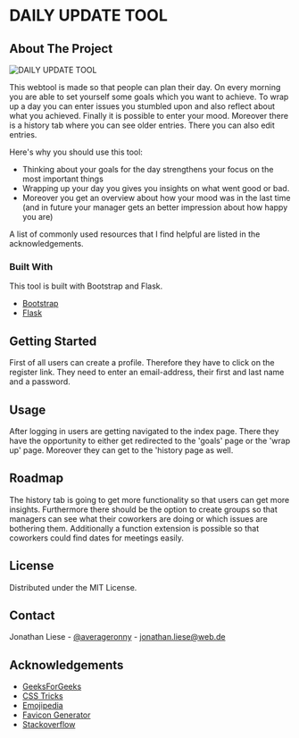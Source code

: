 # DAILY UPDATE TOOL


## About The Project

![DAILY UPDATE TOOL](./images/DUT_Home.png "Daily Update Tool")

This webtool is made so that people can plan their day. On every morning you are able to set yourself some goals which you want to achieve. To wrap up a day you can enter issues you stumbled upon and also reflect about what you achieved. Finally it is possible to enter your mood.
Moreover there is a history tab where you can see older entries. There you can also edit entries.

Here's why you should use this tool:
* Thinking about your goals for the day strengthens your focus on the most important things
* Wrapping up your day you gives you insights on what went good or bad.
* Moreover you get an overview about how your mood was in the last time (and in future your manager gets an better impression about how happy you are)


A list of commonly used resources that I find helpful are listed in the acknowledgements.

### Built With

This tool is built with Bootstrap and Flask.
* [Bootstrap](https://getbootstrap.com)
* [Flask](https://flask.palletsprojects.com/en/1.1.x/)



## Getting Started

First of all users can create a profile. Therefore they have to click on the register link. They need to enter an email-address, their first and last name and a password.



## Usage

After logging in users are getting navigated to the index page. There they have the opportunity to either get redirected to the 'goals' page or the 'wrap up' page. Moreover they can get to the 'history page as well.



## Roadmap

The history tab is going to get more functionality so that users can get more insights. Furthermore there should be the option to create groups so that managers can see what their coworkers are doing or which issues are bothering them.
Additionally a function extension is possible so that coworkers could find dates for meetings easily.


## License

Distributed under the MIT License.



## Contact

Jonathan Liese - [@averageronny](https://twitter.com/averageronny) - jonathan.liese@web.de



## Acknowledgements
* [GeeksForGeeks](https://www.geeksforgeeks.org)
* [CSS Tricks](https://css-tricks.com/)
* [Emojipedia](https://emojipedia.org)
* [Favicon Generator](https://www.favicon-generator.org/)
* [Stackoverflow](stackoverflow.com/)
